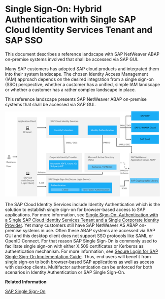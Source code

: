 <!-- loioc7811a8ee88541518e9f5db731363223 -->

# Single Sign-On: Hybrid Authentication with Single SAP Cloud Identity Services Tenant and SAP SSO

This document describes a reference landscape with SAP NetWeaver ABAP on-premise systems involved that shall be accessed via SAP GUI.

Many SAP customers has adopted SAP cloud products and integrated them into their system landscape. The chosen Identity Access Management \(IAM\) approach depends on the desired integration from a single sign-on \(SSO\) perspective, whether a customer has a unified, simple IAM landscape or whether a customer has a rather complex landscape in place.

This reference landscape presents SAP NetWeaver ABAP on-premise systems that shall be accessed via SAP GUI.

![](images/SSO_Hybrid_IAS_SAP_SSO_c54380d.png)

The SAP Cloud Identity Services include Identity Authentication which is the solution to establish single sign-on for browser-based access to SAP applications. For more information, see [Single Sign-On: Authentication with a Single SAP Cloud Identity Services Tenant and a Single Corporate Identity Provider](single-sign-on-authentication-with-a-single-sap-cloud-identity-services-tenant-and-a-4970fec.md). Yet many customers still have SAP NetWeaver AS ABAP on-premise systems in use. Often these ABAP systems are accessed via SAP GUI and this desktop client does not support SSO protocols like SAML or OpenID Connect. For that reason SAP Single Sign-On is commonly used to facilitate single sign-on with either X.509 certificates or Kerberos as authentication mechanism. For more information, see [Secure Login for SAP Single Sign-On Implementation Guide](https://help.sap.com/docs/SAP_SINGLE_SIGN-ON/df185fd53bb645b1bd99284ee4e4a750/631b1669678d41d79d94601c238e218b.html). Thus, end users will benefit from single sign-on to both browser-based SAP applications as well as access with desktop clients. Multifactor authentication can be enforced for both scenarios in Identity Authentication or SAP Single Sign-On.

**Related Information**  


[SAP Single Sign-On](https://help.sap.com/docs/SAP_SINGLE_SIGN-ON)

